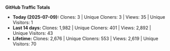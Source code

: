 
**GitHub Traffic Totals**

- **Today (2025-07-09):** Clones: 3 | Unique Cloners: 3 | Views: 35 | Unique Visitors: 1
- **Last 14 days:** Clones: 1,982 | Unique Cloners: 401 | Views: 2,892 | Unique Visitors: 43
- **Lifetime:** Clones: 2,676 | Unique Cloners: 553 | Views: 2,619 | Unique Visitors: 70
